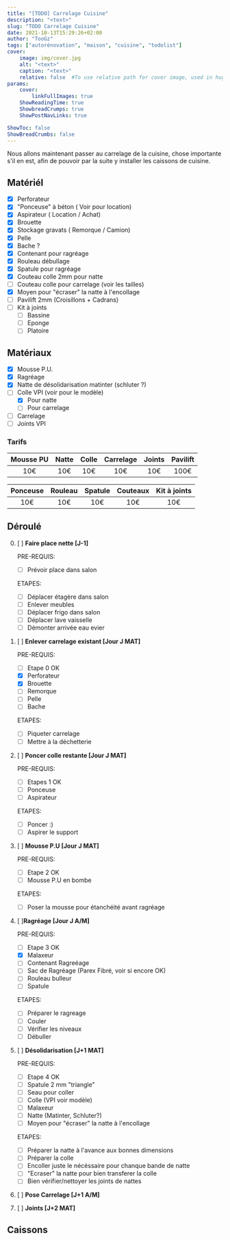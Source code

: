 ```yaml
---
title: "[TODO] Carrelage Cuisine"
description: "<text>"
slug: "TODO Carrelage Cuisine"
date: 2021-10-13T15:29:26+02:00
author: "TooGz"
tags: ["autorénovation", "maison", "cuisine", "todolist"]
cover:
    image: img/cover.jpg
    alt: "<text>"
    caption: "<text>"
    relative: false  #To use relative path for cover image, used in hugo Page-bundles
params:
    cover:
        linkFullImages: true
    ShowReadingTime: true
    ShowbreadCrumps: true
    ShowPostNavLinks: true

ShowToc: false
ShowBreadCrumbs: false
---
```



Nous allons maintenant passer au carrelage de la cuisine, chose importante s'il en est, afin de pouvoir par la suite y installer les caissons de cuisine.

## Matériél

- [x] Perforateur
- [x] "Ponceuse" à béton ( Voir pour location)
- [x] Aspirateur ( Location / Achat)
- [x] Brouette
- [x] Stockage gravats ( Remorque / Camion)
- [x] Pelle
- [x] Bache ?
- [x] Contenant pour ragréage
- [x] Rouleau débullage
- [x] Spatule pour ragréage
- [x] Couteau colle 2mm pour natte
- [ ] Couteau colle pour carrelage (voir les tailles)
- [x] Moyen pour "écraser" la natte à l'encollage
- [ ] Pavilift 2mm (Croisillons + Cadrans)
- [ ] Kit à joints
    - [ ] Bassine
    - [ ] Eponge
    - [ ] Platoire

## Matériaux

- [x] Mousse P.U.
- [x] Ragréage
- [x] Natte de désolidarisation matinter (schluter ?)
- [ ] Colle VPI (voir pour le modèle)
    - [x] Pour natte
    - [ ] Pour carrelage
- [ ] Carrelage
- [ ] Joints VPI

### Tarifs

| Mousse PU | Natte | Colle | Carrelage | Joints | Pavilift |
|:---------:|:-----:|:-----:|:---------:|:------:|:--------:|
|   10€     |  10€  |  10€  |    10€    | 10€    |  100€    |      

| Ponceuse | Rouleau | Spatule | Couteaux | Kit à joints |
|:--------:|:-------:|:-------:|:--------:|:------------:|
|     10€  |   10€   |   10€   |   10€    |     10€      |

## Déroulé

0. [ ] **Faire place nette [J-1]**

    PRE-REQUIS:
    - [ ] Prévoir place dans salon

    ETAPES:
    - [ ] Déplacer étagère dans salon
    - [ ] Enlever meubles
    - [ ] Déplacer frigo dans salon
    - [ ] Déplacer lave vaisselle
    - [ ] Démonter arrivée eau evier

1. [ ] **Enlever carrelage existant [Jour J MAT]**

    PRE-REQUIS:
    - [ ] Etape 0 OK
    - [x] Perforateur
    - [x] Brouette
    - [ ] Remorque
    - [ ] Pelle
    - [ ] Bache

    ETAPES:
    - [ ] Piqueter carrelage
    - [ ] Mettre à la déchetterie

2. [ ] **Poncer colle restante [Jour J MAT]**
    
    PRE-REQUIS:
    - [ ] Etapes 1 OK
    - [ ] Ponceuse
    - [ ] Aspirateur

    ETAPES:
    - [ ] Poncer :)
    - [ ] Aspirer le support

3. [ ] **Mousse P.U [Jour J MAT]**

    PRE-REQUIS:
    - [ ] Etape 2 OK
    - [ ] Mousse P.U en bombe

    ETAPES:
    - [ ] Poser la mousse pour étanchéité avant ragréage

4. [ ]**Ragréage [Jour J A/M]**

    PRE-REQUIS:
    - [ ] Etape 3 OK
    - [x] Malaxeur
    - [ ] Contenant Ragreéage
    - [ ] Sac de Ragréage (Parex Fibré, voir si encore OK)
    - [ ] Rouleau bulleur
    - [ ] Spatule

    ETAPES:
    - [ ] Préparer le ragreage
    - [ ] Couler
    - [ ] Vérifier les niveaux
    - [ ] Débuller

5. [ ] **Désolidarisation [J+1 MAT]**

    PRE-REQUIS:
    - [ ] Etape 4 OK
    - [ ] Spatule 2 mm "triangle"
    - [ ] Seau pour coller
    - [ ] Colle (VPI voir modèle)
    - [ ] Malaxeur
    - [ ] Natte (Matinter, Schluter?)
    - [ ] Moyen pour "écraser" la natte à l'encollage

    ETAPES:
    - [ ] Préparer la natte à l'avance aux bonnes dimensions
    - [ ] Préparer la colle
    - [ ] Encoller juste le nécéssaire pour chanque bande de natte
    - [ ] "Ecraser" la natte pour bien transferer la colle
    - [ ] Bien vérifier/nettoyer les joints de nattes

6. [ ] **Pose Carrelage [J+1 A/M]**

7. [ ] **Joints [J+2 MAT]**
    




    


















## Caissons